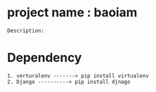 # project name : baoiam
    Description:

# Dependency
    1. verturalenv -------> pip install virtualenv
    2. Django ----------> pip install djnago